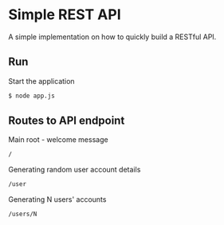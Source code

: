 # Simple REST API
A simple implementation on how to quickly build a RESTful API.

## Run
Start the application
```bash
$ node app.js
```

## Routes to API endpoint
Main root - welcome message
```bash
/
```
Generating random user account details
```bash
/user
```
Generating N users' accounts
```bash
/users/N
```